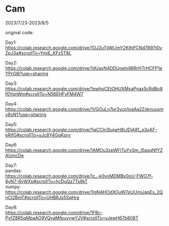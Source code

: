 # Cam
2023/7/23-2023/8/5

original code:

Day1: <br>
https://colab.research.google.com/drive/1OJ2uTjjWLlmY2KthPCNd7R97t0vZpJ3a#scrollTo=YmiE_KFz5T8L

Day2: <br>
https://colab.research.google.com/drive/1dUaxN4DDUoeln96RrHTrHCFP1eYPrGl6?usp=sharing

Day3: <br>
https://colab.research.google.com/drive/1qwhpCEtOHUXMxaPnax5cRdBo8f0YqnWm#scrollTo=N56EHFvFM4W7

Day4: <br>
https://colab.research.google.com/drive/1VGOuLn7pr3vcp1oaAa2Zsknuusmv8sN1?usp=sharing

Day5: <br>
https://colab.research.google.com/drive/1jaCCIn3IujwH8rJDjA81_p3xAF-eRifG#scrollTo=uJc8Y4GqKprv

Day6: <br>
https://colab.research.google.com/drive/1AMOu3zpWFITuYvSm_I5asqNfYZAUmcDe

Day7: <br>
pandas: <br>
https://colab.research.google.com/drive/1c_-k0voMDMBx0oU-FWO7f-8yN7-6vWXp#scrollTo=hcDuQz7Ts9kT <br>
numpy: <br>
https://colab.research.google.com/drive/1IgNAHOdXOuW7pUUmiJapEx_2QnCI2BmT#scrollTo=UHBRJs5SqHra

Day8: <br>
https://colab.research.google.com/drive/1FBc-PyfZ8R5qMbaAO9VQvaMfpuvywYJV#scrollTo=vJewH67b808T
